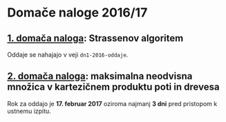 # Domače naloge 2016/17

## [1. domača naloga](dn1/): Strassenov algoritem

Oddaje se nahajajo v veji `dn1-2016-oddaje`.

## [2. domača naloga](dn2/): maksimalna neodvisna množica v kartezičnem produktu poti in drevesa

Rok za oddajo je **17. februar 2017** oziroma najmanj **3 dni** pred pristopom k ustnemu izpitu.

